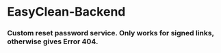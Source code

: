 # EasyClean-Backend

### Custom reset password service. Only works for signed links, otherwise gives Error 404.
